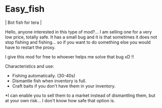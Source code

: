 # Easy_fish
| Bot fish for tera |


Hello, anyone interested in this type of mod?...
I am selling one for a very low price, totally safe.
It has a small bug and it is that sometimes it does not stop fishing and fishing... so if you want to do something else you would have to restart the proxy.

I give this mod for free to whoever helps me solve that bug xD !!

Characteristics and use:
* Fishing automatically. (30-40s)
* Dismantle fish when inventory is full.
* Craft baits if you don't have them in your inventory.

*I can enable you to sell them to a market instead of dismantling them, but at your own risk... I don't know how safe that option is.
